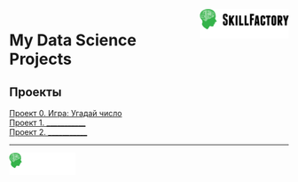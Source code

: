 
<a href="https://skillfactory.ru/">
    <img src="https://raw.githubusercontent.com/dhegl/sf_ds/64c052f95af5d042844ed56f765c2cbb566d1680/main/static/medium.svg" alt="Онлайн-школа SkillFactory" width="160px" align="right" />
</a>

# My Data Science Projects


## Проекты

[Проект 0. Игра: Угадай число](projects/project-0/)  
[Проект 1. ___________](___)  
[Проект 2. ___________](___)  


---

<a href="https://skillfactory.ru/courses/data-science">
    <img src="https://raw.githubusercontent.com/dhegl/sf_ds/64c052f95af5d042844ed56f765c2cbb566d1680/main/static/small.svg" alt="Онлайн-школа SkillFactory Курсы по Data Science" width="120px" align="left" >
</a>
